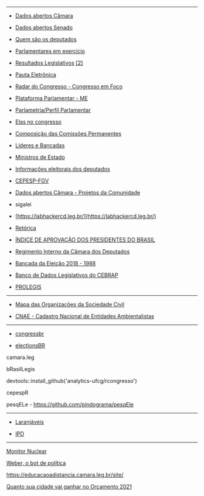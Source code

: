 ----------------------------

- [Dados abertos Câmara](https://dadosabertos.camara.leg.br/swagger/api.html)

- [Dados abertos Senado](https://www12.senado.leg.br/dados-abertos/conjuntos?grupo=projetos-e-materias&portal=legislativo) 

- [Quem são os deputados](https://www.camara.leg.br/deputados/quem-sao)

- [Parlamentares em exercício](https://www.congressonacional.leg.br/parlamentares/em-exercicio)

- [Resultados Legislativos](https://www.camara.leg.br/transparencia/resultados-legislativos?ano=2021#resultados-legislativos) [[2]](https://www.camara.leg.br/transparencia/resultados-legislativos)

- [Pauta Eletrônica](https://pauta.camara.leg.br/pautaeletronica/comissoes.html)  

- [Radar do Congresso - Congresso em Foco](https://radar.congressoemfoco.com.br/governismo/camara)

- [Plataforma Parlamentar - ME](http://transferenciasabertas.planejamento.gov.br/QvAJAXZfc/opendoc.htm?document=painelcidadao.qvw&lang=en-US&host=QVS%40srvbsaiasprd01&anonymous=true)

- [Parlametria/Perfil Parlamentar](https://perfil.parlametria.org/)

- [Elas no congresso](https://www.elasnocongresso.com.br/ranking)

- [Composição das Comissões Permanentes](https://www2.camara.leg.br/atividade-legislativa/comissoes/comissoes-permanentes/membros-de-todas-as-comissoes)

- [Líderes e Bancadas](https://www.camara.leg.br/deputados/bancada-atual)

- [Ministros de Estado](https://www.gov.br/planalto/pt-br/conheca-a-presidencia/ministros)

- [Informações eleitorais dos deputados](https://www2.camara.leg.br/deputados/pesquisa/informacoes-eleitorais)

- [CEPESP-FGV](https://cepespdata.io/)

- [Dados abertos Câmara - Projetos da Comunidade](https://dadosabertos.camara.leg.br/community/blogger.html)

- sigalei

- [https://labhackercd.leg.br/](https://labhackercd.leg.br/)

- [Retórica](https://github.com/davi-moreira/Retorica/blob/master/r/ExpAgendVMVA.R) 

- [ÍNDICE DE APROVAÇÃO DOS PRESIDENTES DO BRASIL](https://data.jota.info/aprovacao/)

- [Regimento Interno da Câmara dos Deputados](https://livraria.camara.leg.br/regimento-interno-21)

- [Bancada da Eleição 2018 - 1988](https://www.camara.leg.br/deputados/bancada-na-eleicao)

- [Banco de Dados Legislativos do CEBRAP](https://bancodedadoslegislativos.com.br/index.php)

- [PROLEGIS](https://www2.camara.leg.br/a-camara/estruturaadm/mesa/segundavice/interacao-legislativa/prolegis)

----------------------------

- [Mapa das Organizações da Sociedade Civil](https://mapaosc.ipea.gov.br/resultado-consulta.html)

- [CNAE - Cadastro Nacional de Entidades Ambientalistas](http://cnea.mma.gov.br/)


----------------------------

- [congressbr](https://github.com/duarteguilherme/congressbr)

- [electionsBR](http://electionsbr.com/)

camara.leg

bRasilLegis

devtools::install_github('analytics-ufcg/rcongresso')

cepespR

pesqELe - https://github.com/pindograma/pesqEle

----------------------------
- [Laranjáveis](https://escoladedados.org/tutoriais/laranjaveis-descobrindo-o-custo-por-voto-das-candidaturas/)

- [IPD](https://ipdquaest.com.br/)

----------------------------
[Monitor Nuclear](https://nucleo.jor.br/monitor/)

[Weber, o bot de política](https://twitter.com/weber_bot)

https://educacaoadistancia.camara.leg.br/site/

[Quanto sua cidade vai ganhar no Orçamento 2021](https://www.camara.leg.br/internet/agencia/infograficos-html5/veja-quanto-sua-cidade-vai-ganhar-no-orcamento-2021/index.html)
